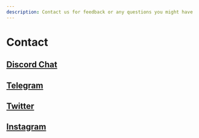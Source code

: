 ```yaml
---
description: Contact us for feedback or any questions you might have
---
```


# Contact

## [Discord Chat](https://discordapp.com/invite/89cSHH7)

## [Telegram](https://t.me/mintbase)

## [Twitter](https://twitter.com/mintbase)

## [Instagram](https://www.instagram.com/mintbaseapp/)



